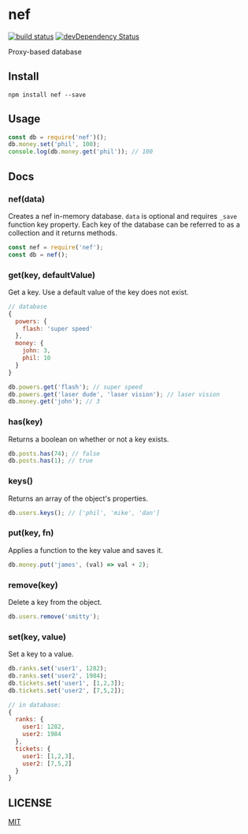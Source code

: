 # nef

[![build status](https://img.shields.io/travis/CreaturePhil/nef/master.svg?style=flat-square)](https://travis-ci.org/CreaturePhil/nef)
[![devDependency Status](https://david-dm.org/CreaturePhil/nef/dev-status.svg?style=flat-square)](https://david-dm.org/CreaturePhil/nef#info=devDependencies)


Proxy-based database

## Install

```
npm install nef --save
```

## Usage

```js
const db = require('nef')();
db.money.set('phil', 100);
console.log(db.money.get('phil')); // 100
```

## Docs

### nef(data)

Creates a nef in-memory database. `data` is optional and requires `_save`
function key property.
Each key of the database can be referred to as a collection and it returns
methods.

```js
const nef = require('nef');
const db = nef();
```

### get(key, defaultValue)

Get a key. Use a default value of the key does not exist.

```js
// database
{
  powers: {
    flash: 'super speed'
  },
  money: {
    john: 3,
    phil: 10
  }
}

db.powers.get('flash'); // super speed
db.powers.get('laser dude', 'laser vision'); // laser vision
db.money.get('john'); // 3
```

### has(key)

Returns a boolean on whether or not a key exists.

```js
db.posts.has(74); // false
db.posts.has(1); // true
```

### keys()

Returns an array of the object's properties.

```js
db.users.keys(); // ['phil', 'mike', 'dan']
```

### put(key, fn)

Applies a function to the key value and saves it.

```js
db.money.put('james', (val) => val + 2);
```

### remove(key)

Delete a key from the object.

```js
db.users.remove('smitty');
```

### set(key, value)

Set a key to a value.

```js
db.ranks.set('user1', 1282);
db.ranks.set('user2', 1984);
db.tickets.set('user1', [1,2,3]);
db.tickets.set('user2', [7,5,2]);

// in database:
{
  ranks: {
    user1: 1282,
    user2: 1984
  },
  tickets: {
    user1: [1,2,3],
    user2: [7,5,2]
  }
}
```

## LICENSE

[MIT](LICENSE)
